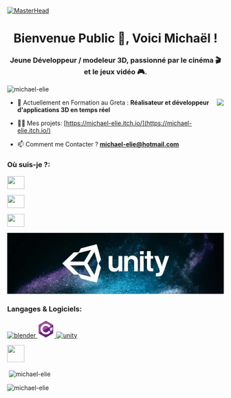 [![MasterHead](https://thumbs.gfycat.com/BetterHandmadeGull-size_restricted.gif)](https://solo.to/michael-elie)
<h1 align="center">Bienvenue Public 👋, Voici Michaël !</h1>
<h3 align="center">Jeune Développeur / modeleur 3D, passionné par le cinéma 🎬 et le jeux vidéo 🎮.</h3>


<p align="left"> <img src="https://komarev.com/ghpvc/?username=michael-elie&label=Profile%20views&color=0e75b6&style=flat" alt="michael-elie" /> </p>


<img align="right"   src="https://cdn.dribbble.com/users/1162077/screenshots/3848914/programmer.gif" >

- 🌱 Actuellement en Formation au Greta : **Réalisateur et développeur d'applications 3D en temps réel**

- 👨‍💻 Mes projets: [https://michael-elie.itch.io/](https://michael-elie.itch.io/)

- 📫 Comment me Contacter ? **michael-elie@hotmail.com**

<h3 align="left">Où suis-je ?:</h3>
<p align="left">
<a href="https://michael-elie.itch.io/" target="blank"><img align="center" src="https://cdn.solo.to/images/link/itch.io.svg" height="30" width="40" /></a> </p>
<a href="https://michael-elie.artstation.com/" target="blank"><img align="center" src="https://cdn.solo.to/images/link/artstation.svg"  height="30" width="40" /></a> </p>
<a href="https://www.linkedin.com/in/michael-elie-334177271/" target="blank"><img align="center" src="https://raw.githubusercontent.com/rahuldkjain/github-profile-readme-generator/master/src/images/icons/Social/linked-in-alt.svg" height="30" width="40" /></a> </p>


<img src="https://raw.githubusercontent.com/julienBr/julienBr/main/img/unity.png" >

<h3 align="left">Langages & Logiciels:</h3>
<p align="left"> <a href="https://www.blender.org/" target="_blank" rel="noreferrer"> <img src="https://download.blender.org/branding/community/blender_community_badge_white.svg" alt="blender" width="40" height="40"/> </a> <a
href="https://www.w3schools.com/cs/" target="_blank" rel="noreferrer"> <img src="https://raw.githubusercontent.com/devicons/devicon/master/icons/csharp/csharp-original.svg" alt="csharp" width="40" height="40"/> </a> <a
href="https://unity.com/" target="_blank" rel="noreferrer"> <img src="https://www.vectorlogo.zone/logos/unity3d/unity3d-icon.svg" alt="unity" width="40" height="40"/> </a> </p>
<p align="left"> <img src="https://images.fmctraining.com/images/davinci-logo.png"  width="40" height="40"/> </a> </p>

<p>&nbsp;<img align="center" src="https://github-readme-stats.vercel.app/api?username=michael-elie&show_icons=true&locale=en" alt="michael-elie" /></p>

<p><img align="center" src="https://github-readme-streak-stats.herokuapp.com/?user=michael-elie&" alt="michael-elie" /></p>

